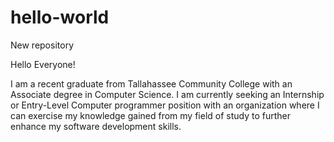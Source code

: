 # hello-world
New repository

Hello Everyone!

I am a recent graduate from Tallahassee Community College with an Associate degree in Computer Science. I am currently seeking an Internship or Entry-Level Computer programmer position with an organization where I can exercise my knowledge gained from my field of study to further enhance my software development skills. 

